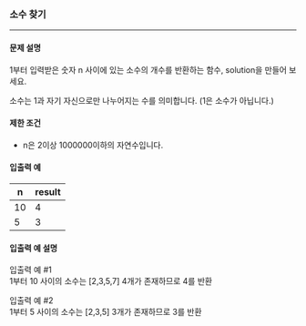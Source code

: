 ### 소수 찾기
<hr></hr>

#### 문제 설명
1부터 입력받은 숫자 n 사이에 있는 소수의 개수를 반환하는 함수, solution을 만들어 보세요.

소수는 1과 자기 자신으로만 나누어지는 수를 의미합니다.
(1은 소수가 아닙니다.)

#### 제한 조건
* n은 2이상 1000000이하의 자연수입니다.

#### 입출력 예

|n|	result|
|-|-|
|10|	4|
|5|	3|

#### 입출력 예 설명

입출력 예 #1  
1부터 10 사이의 소수는 [2,3,5,7] 4개가 존재하므로 4를 반환

입출력 예 #2  
1부터 5 사이의 소수는 [2,3,5] 3개가 존재하므로 3를 반환
